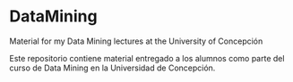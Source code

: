 # DataMining
Material for my Data Mining lectures at the University of Concepción

Este repositorio contiene material entregado a los alumnos como parte del curso de Data Mining en la Universidad de Concepción.
